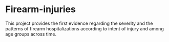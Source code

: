 # Firearm-injuries
This project provides the first evidence regarding the severity and the patterns of firearm hospitalizations according to intent of injury and among age groups across time. 

